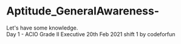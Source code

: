 # Aptitude_GeneralAwareness-
Let's have some knowledge.
<br>
Day 1 - ACIO Grade II Executive 20th Feb 2021 shift 1 by codeforfun
